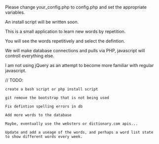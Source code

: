 Please change your_config.php to config.php and set the
appropriate variables.

An install script will be written soon.

This is a small application to learn new words
 by repetition.

You will see the words repetitively and select 
the defintion.

We will make database connections and pulls via 
PHP, javascript will controll everything else.

I am not using jQuery as an attempt to become more
familiar with regular javascript.

//  TODO:

	create a bash script or php install script	

	git remove the bootstrap that is not being used

	Fix defintion spelling errors in db

	Add more words to the database

	Maybe, eventually use the websters or dictionary.com apis...

	Update and add a useage of the words, and perhaps a word list state 
	to show different words every week.

